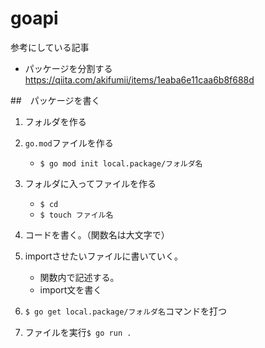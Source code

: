 # goapi

参考にしている記事
- パッケージを分割する
https://qiita.com/akifumii/items/1eaba6e11caa6b8f688d


##　パッケージを書く

1. フォルダを作る

2. `go.mod`ファイルを作る
   - `$ go mod init local.package/フォルダ名`

3. フォルダに入ってファイルを作る
   - `$ cd `
   - `$ touch ファイル名`

4. コードを書く。（関数名は大文字で）

5. importさせたいファイルに書いていく。
   -  関数内で記述する。
   -  import文を書く
   
6. `$ go get local.package/フォルダ名`コマンドを打つ

7. ファイルを実行`$ go run .`